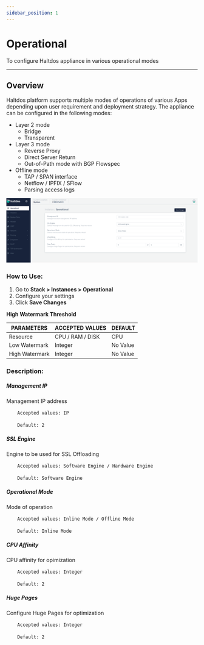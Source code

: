 ```yaml
---
sidebar_position: 1
---
```


# Operational

To configure Haltdos appliance in various operational modes

---

## Overview

Haltdos platform supports multiple modes of operations of various Apps depending upon user requirement and deployment strategy. The appliance can be configured in the following modes:

- Layer 2 mode
    - Bridge
    - Transparent
- Layer 3 mode
    - Reverse Proxy
    - Direct Server Return
    - Out-of-Path mode with BGP Flowspec
- Offline mode
    - TAP / SPAN interface
    - Netflow / IPFIX / SFlow
    - Parsing access logs

![Operational setting](/img/platform/v7/docs/operational_img.png)

### How to Use:

1. Go to **Stack > Instances  > Operational**
2. Configure your settings
3. Click **Save Changes**

**High Watermark Threshold**

| PARAMETERS     | ACCEPTED VALUES  | DEFAULT  |
|----------------|------------------|----------|
| Resource       | CPU / RAM / DISK | CPU      |
| Low Watermark  | Integer          | No Value |
| High Watermark | Integer          | No Value |

### Description:

##### **Management IP**

Management IP address

```
    Accepted values: IP

    Default: 2 
```


##### **SSL Engine**

Engine to be used for SSL Offloading

```
    Accepted values: Software Engine / Hardware Engine

    Default: Software Engine 
```


##### **Operational Mode**

Mode of operation

```
    Accepted values: Inline Mode / Offline Mode

    Default: Inline Mode 
```


##### **CPU Affinity**

CPU affinity for opimization

```
    Accepted values: Integer

    Default: 2 
```


##### **Huge Pages**

Configure Huge Pages for optimization

```
    Accepted values: Integer

    Default: 2 
```

